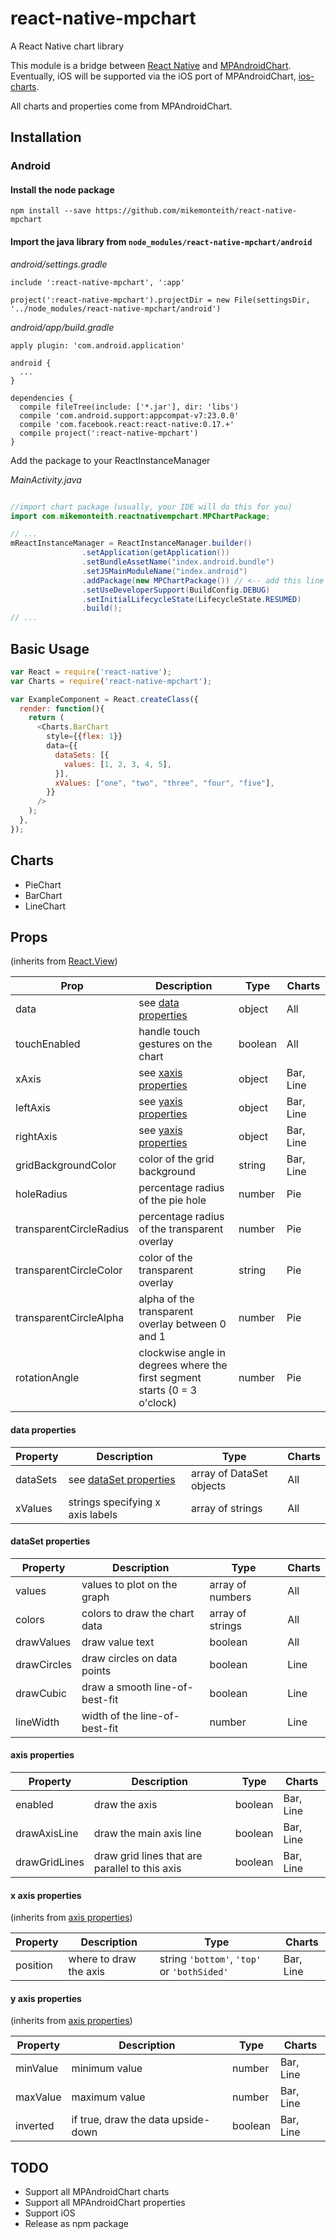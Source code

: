 # react-native-mpchart

A React Native chart library

This module is a bridge between [React Native](https://facebook.github.io/react-native/) and [MPAndroidChart](https://github.com/PhilJay/MPAndroidChart). Eventually, iOS will be supported via the iOS port of MPAndroidChart, [ios-charts](https://github.com/danielgindi/ios-charts).

All charts and properties come from MPAndroidChart.

## Installation

### Android

#### Install the node package

`npm install --save https://github.com/mikemonteith/react-native-mpchart`

#### Import the java library from `node_modules/react-native-mpchart/android`

*android/settings.gradle*
```
include ':react-native-mpchart', ':app'

project(':react-native-mpchart').projectDir = new File(settingsDir, '../node_modules/react-native-mpchart/android')
```

*android/app/build.gradle*
```
apply plugin: 'com.android.application'

android {
  ...
}

dependencies {
  compile fileTree(include: ['*.jar'], dir: 'libs')
  compile 'com.android.support:appcompat-v7:23.0.0'
  compile 'com.facebook.react:react-native:0.17.+'
  compile project(':react-native-mpchart')
}

```

Add the package to your ReactInstanceManager

*MainActivity.java*
```java

//import chart package (usually, your IDE will do this for you)
import com.mikemonteith.reactnativempchart.MPChartPackage;

// ...
mReactInstanceManager = ReactInstanceManager.builder()
                .setApplication(getApplication())
                .setBundleAssetName("index.android.bundle")
                .setJSMainModuleName("index.android")
                .addPackage(new MPChartPackage()) // <-- add this line
                .setUseDeveloperSupport(BuildConfig.DEBUG)
                .setInitialLifecycleState(LifecycleState.RESUMED)
                .build();
// ...
```

## Basic Usage

```js
var React = require('react-native');
var Charts = require('react-native-mpchart');

var ExampleComponent = React.createClass({
  render: function(){
    return (
      <Charts.BarChart
        style={{flex: 1}}
        data={{
          dataSets: [{
            values: [1, 2, 3, 4, 5],
          }],
          xValues: ["one", "two", "three", "four", "five"],
        }}
      />
    );
  },
});
```

## Charts

* PieChart
* BarChart
* LineChart

## Props
(inherits from [React.View](https://facebook.github.io/react-native/docs/view.html#props))

| Prop | Description | Type | Charts |
|------|-------------|------|--------|
| data | see [data properties](#data-properties) | object | All
| touchEnabled | handle touch gestures on the chart | boolean | All
| xAxis | see [xaxis properties](#x-axis-properties) | object | Bar, Line
| leftAxis | see [yaxis properties](#y-axis-properties) | object | Bar, Line
| rightAxis | see [yaxis properties](#y-axis-properties) | object | Bar, Line
| gridBackgroundColor | color of the grid background | string | Bar, Line
| holeRadius | percentage radius of the pie hole | number | Pie
| transparentCircleRadius | percentage radius of the transparent overlay | number | Pie
| transparentCircleColor | color of the transparent overlay | string | Pie
| transparentCircleAlpha | alpha of the transparent overlay between 0 and 1 | number | Pie
| rotationAngle | clockwise angle in degrees where the first segment starts (0 = 3 o'clock) | number | Pie


#### data properties

| Property | Description | Type | Charts |
|----------|-------------|------|--------|
| dataSets | see [dataSet properties](#dataSet-properties) | array of DataSet objects | All |
| xValues | strings specifying x axis labels | array of strings | All |

#### dataSet properties

| Property | Description | Type | Charts |
|----------|-------------|------|--------|
| values | values to plot on the graph | array of numbers | All
| colors | colors to draw the chart data | array of strings | All
| drawValues | draw value text | boolean | All
| drawCircles | draw circles on data points | boolean | Line
| drawCubic | draw a smooth line-of-best-fit | boolean | Line
| lineWidth | width of the line-of-best-fit | number | Line

#### axis properties

| Property | Description | Type | Charts |
|----------|-------------|------|--------|
| enabled | draw the axis | boolean | Bar, Line |
| drawAxisLine | draw the main axis line | boolean | Bar, Line
| drawGridLines | draw grid lines that are parallel to this axis | boolean | Bar, Line

#### x axis properties
(inherits from [axis properties](#axis-properties))

| Property | Description | Type | Charts |
|----------|-------------|------|--------|
| position | where to draw the axis | string `'bottom'`, `'top'` or `'bothSided'` | Bar, Line

#### y axis properties
(inherits from [axis properties](#axis-properties))

| Property | Description | Type | Charts |
|----------|-------------|------|--------|
| minValue | minimum value | number | Bar, Line
| maxValue | maximum value | number | Bar, Line
| inverted | if true, draw the data upside-down | boolean | Bar, Line


## TODO

* Support all MPAndroidChart charts
* Support all MPAndroidChart properties
* Support iOS
* Release as npm package
